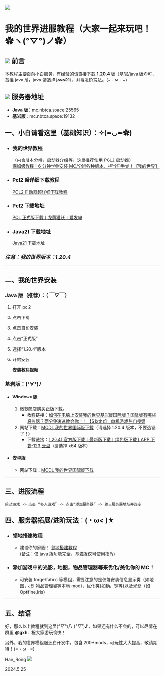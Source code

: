 ![](https://android-imgs.25pp.com/fs08/2018/12/08/4/bbaa2cc404433187e0b1b71f2507647e.jpg)
# 我的世界进服教程（大家一起来玩吧！✿ヽ(°▽°)ノ✿）

## ![](https://th.bing.com/th?id=ODLS.438cc5b1-8410-4b9e-8267-6020371dbe9d&w=32&h=32&qlt=98&pcl=fffffa&o=6&pid=1.2) 前言
本教程主要面向小白服务，有经验的请直接下载 **1.20.4** 版（基岩/java 版均可，首推 java 版，java 请选择 **java21**），并看进阶玩法。(=・ω・=)

## ![](https://th.bing.com/th?id=ODLS.6896f733-4a83-4c4f-8539-0667d277290e&w=32&h=32&qlt=93&pcl=fffffa&o=6&pid=1.2) 服务器地址
- **Java 版**：mc.nbtca.space:25565
- **基岩版**：mc.nbtca.space:19132

## 一、小白请看这里（基础知识）：✧(≖◡≖✿)
- ### 我的世界教程
    （内含版本分辨，启动器介绍等，这里推荐使用 PCL2 启动器）  
[保姆级教程！6 分钟学会安装 MC/分辨各种版本，拒当伸手党！【我的世界】](https://www.bilibili.com/video/BV1og41137kf/?spm_id_from=333.337.search-card.all.click&vd_source=8dc15613db3715af52878600362ccba4)

- ### Pcl2 超详细下载教程
    [PCL2 启动器超详细下载教程](https://www.bilibili.com/video/BV1U34y1S71y/?spm_id_from=333.337.search-card.all.click&vd_source=8dc15613db3715af52878600362ccba4)



- ### Pcl2 下载地址
    [PCL 正式版下载丨龙腾猫跃丨爱发电](https://afdian.net)



- ### Java21 下载地址
    [Java21 下载地址](https://download.oracle.com/java/21/latest/jdk-21_windows-x64_bin.exe)



### *注意：我的世界版本：1.20.4*

---


##  二、我的世界安装
### Java 版（推荐）：（ ￣▽￣）
1. 打开 pcl2
2. 点击下载
3. 点击自动安装
4. 点击“正式版”
5. 选择“1.20.4”版本
6. 开始安装

    [**安装教程视频**](https://www.bilibili.com/video/BV1og41137kf/?spm_id_from=333.337.search-card.all.click&vd_source=8dc15613db3715af52878600362ccba4)



### 基岩版：(°∀°)ﾉ
* #### Windows 版
  1. 微软商店购买正版下载。
      - 教程链接：[如何在电脑上安装我的世界基岩版国际版？国际版有哪些服务器？两分钟速速教会你！！【S1xthz】_单机游戏热门视频](https://www.bilibili.com/video/BV1bV4y1b7Tm/?spm_id_from=333.337.search-card.all.click&vd_source=8dc15613db3715af52878600362ccba4)
  2. 网站下载：[MCDL 我的世界国际版下载](https://minebbs.com)（请选择 1.20.4 版本，不要选错了！）
      - 下载链接：[1.20.41 官方版下载丨最新版下载丨绿色版下载丨APP 下载-123 云盘](https://www.123pan.com/s/N6mrVv-iaG23.html)（请选择 x64 版本）

* #### 安卓版
   - 网站下载：[MCDL 我的世界国际版下载](https://minebbs.com)  

---

## 三、进服流程
    启动游戏 -> 点击 “多人游戏” -> 点击“添加服务器” -> 输入服务器地址并连接


## 四、服务器拓展/进阶玩法：(・ω< )★
* ### 领地搭建教程
  - 建设你的家园！  [领地搭建教程](https://ssl.lunadeer.cn:14448/doc/23/)  
    (备注：仅 java 版功能完全，基岩版仅可使用指令)



*  ### 添加游戏中的光影，地图，物品管理器等来优化/美化你的 MC！
   - 可安装 forge/fabric 等模组，需要注意的是仅能安装信息显示类（如地图，JEI 物品管理器等本地 mod），优化类(如钠，锂等)以及光影（如 Optifine,Iris）

---

## 五、结语
好，那么以上教程就到这里(*°▽°*)八 (*°▽°*)♪，如果还有什么不会的，可以尽情在群里 **@gxh**，祝大家游玩愉快！

另外，我的世界模组服还在开发中，包含 200+mods，可玩性大大提高，敬请期待！(=・ω・=)


Han_Rong  ![](https://th.bing.com/th?id=ODLS.e36f5f9f-281d-4679-bad0-5b1532ba64ec&w=32&h=32&qlt=95&pcl=fffffa&o=6&pid=1.2)

2024.5.25
